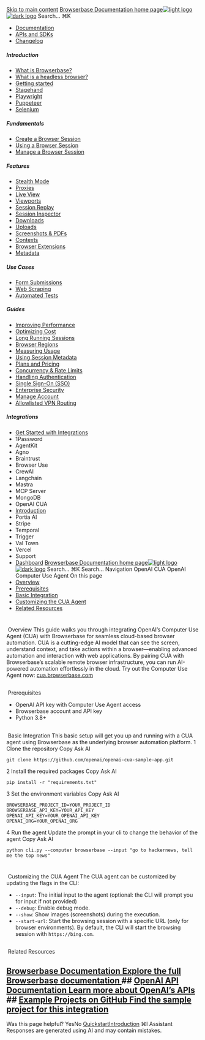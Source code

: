 [Skip to main content](#content-area)
[Browserbase Documentation home page![light logo](https://mintcdn.com/browserbase/lUkHCCQ3HJMpCnfp/logo/light.svg?fit=max&auto=format&n=lUkHCCQ3HJMpCnfp&q=85&s=0f99c87492a4fb0e9bfc45075a78c64f)![dark logo](https://mintcdn.com/browserbase/lUkHCCQ3HJMpCnfp/logo/dark.svg?fit=max&auto=format&n=lUkHCCQ3HJMpCnfp&q=85&s=645b212b9cbee8bebf84f318c2baaac0)](https://www.browserbase.com)
Search...
⌘K
 * [Documentation](/introduction/what-is-browserbase)
 * [APIs and SDKs](/reference/introduction)
 * [Changelog](https://www.browserbase.com/changelog)
##### Introduction
 * [What is Browserbase?](/introduction/what-is-browserbase)
 * [What is a headless browser?](/introduction/what-is-headless-browser)
 * [Getting started](/introduction/getting-started)
 * [Stagehand](/introduction/stagehand)
 * [Playwright](/introduction/playwright)
 * [Puppeteer](/introduction/puppeteer)
 * [Selenium](/introduction/selenium)
##### Fundamentals
 * [Create a Browser Session](/fundamentals/create-browser-session)
 * [Using a Browser Session](/fundamentals/using-browser-session)
 * [Manage a Browser Session](/fundamentals/manage-browser-session)
##### Features
 * [Stealth Mode](/features/stealth-mode)
 * [Proxies](/features/proxies)
 * [Live View](/features/session-live-view)
 * [Viewports](/features/viewports)
 * [Session Replay](/features/session-replay)
 * [Session Inspector](/features/session-inspector)
 * [Downloads](/features/downloads)
 * [Uploads](/features/uploads)
 * [Screenshots & PDFs](/features/screenshots)
 * [Contexts](/features/contexts)
 * [Browser Extensions](/features/browser-extensions)
 * [Metadata](/features/session-metadata)
##### Use Cases
 * [Form Submissions](/use-cases/automating-form-submissions)
 * [Web Scraping](/use-cases/scraping-website)
 * [Automated Tests](/use-cases/building-automated-tests)
##### Guides
 * [Improving Performance](/guides/speed-optimization)
 * [Optimizing Cost](/guides/cost-optimization)
 * [Long Running Sessions](/guides/long-running-sessions)
 * [Browser Regions](/guides/multi-region)
 * [Measuring Usage](/guides/measuring-usage)
 * [Using Session Metadata](/guides/using-session-metadata)
 * [Plans and Pricing](/guides/plans-and-pricing)
 * [Concurrency & Rate Limits](/guides/concurrency-rate-limits)
 * [Handling Authentication](/guides/authentication)
 * [Single Sign-On (SSO)](/guides/sso-setup)
 * [Enterprise Security](/guides/security)
 * [Manage Account](/guides/manage-account)
 * [Allowlisted VPN Routing](/guides/vpn)
##### Integrations
 * [Get Started with Integrations](/integrations/get-started)
 * 1Password
 * AgentKit
 * Agno
 * Braintrust
 * Browser Use
 * CrewAI
 * Langchain
 * Mastra
 * MCP Server
 * MongoDB
 * OpenAI CUA
 * [Introduction](/integrations/openai-cua/introduction)
 * Portia AI
 * Stripe
 * Temporal
 * Trigger
 * Val Town
 * Vercel
 * Support
 * [Dashboard](https://www.browserbase.com/overview)
[Browserbase Documentation home page![light logo](https://mintcdn.com/browserbase/lUkHCCQ3HJMpCnfp/logo/light.svg?fit=max&auto=format&n=lUkHCCQ3HJMpCnfp&q=85&s=0f99c87492a4fb0e9bfc45075a78c64f)![dark logo](https://mintcdn.com/browserbase/lUkHCCQ3HJMpCnfp/logo/dark.svg?fit=max&auto=format&n=lUkHCCQ3HJMpCnfp&q=85&s=645b212b9cbee8bebf84f318c2baaac0)](https://www.browserbase.com)
Search...
⌘K
Search...
Navigation
OpenAI CUA
OpenAI Computer Use Agent
On this page
 * [Overview](#overview)
 * [Prerequisites](#prerequisites)
 * [Basic Integration](#basic-integration)
 * [Customizing the CUA Agent](#customizing-the-cua-agent)
 * [Related Resources](#related-resources)
# 
[​](#overview)
Overview
This guide walks you through integrating OpenAI’s Computer Use Agent (CUA) with Browserbase for seamless cloud-based browser automation. CUA is a cutting-edge AI model that can see the screen, understand context, and take actions within a browser—enabling advanced automation and interaction with web applications. By pairing CUA with Browserbase’s scalable remote browser infrastructure, you can run AI-powered automation effortlessly in the cloud. Try out the Computer Use Agent now: [cua.browserbase.com](https://cua.browserbase.com/)
## 
[​](#prerequisites)
Prerequisites
 * OpenAI API key with Computer Use Agent access
 * Browserbase account and API key
 * Python 3.8+
## 
[​](#basic-integration)
Basic Integration
This basic setup will get you up and running with a CUA agent using Browserbase as the underlying browser automation platform.
1
Clone the repository
Copy
Ask AI
```
git clone https://github.com/openai/openai-cua-sample-app.git
```
2
Install the required packages
Copy
Ask AI
```
pip install -r "requirements.txt"
```
3
Set the environment variables
Copy
Ask AI
```
BROWSERBASE_PROJECT_ID=YOUR_PROJECT_ID
BROWSERBASE_API_KEY=YOUR_API_KEY
OPENAI_API_KEY=YOUR_OPENAI_API_KEY
OPENAI_ORG=YOUR_OPENAI_ORG
```
4
Run the agent
Update the prompt in your cli to change the behavior of the agent
Copy
Ask AI
```
python cli.py --computer browserbase --input "go to hackernews, tell me the top news"
```
# 
[​](#customizing-the-cua-agent)
Customizing the CUA Agent
The CUA agent can be customized by updating the flags in the CLI:
 * `--input`: The initial input to the agent (optional: the CLI will prompt you for input if not provided)
 * `--debug`: Enable debug mode.
 * `--show`: Show images (screenshots) during the execution.
 * `--start-url`: Start the browsing session with a specific URL (only for browser environments). By default, the CLI will start the browsing session with `https://bing.com`.
## 
[​](#related-resources)
Related Resources
## [Browserbase Documentation Explore the full Browserbase documentation ](https://docs.browserbase.com)## [OpenAI API Documentation Learn more about OpenAI’s APIs ](https://platform.openai.com/docs)## [Example Projects on GitHub Find the sample project for this integration ](https://github.com/openai/openai-cua-sample-app.git)
Was this page helpful?
YesNo
[Quickstart](/integrations/mongo-db/quickstart)[Introduction](/integrations/portia/introduction)
⌘I
Assistant
Responses are generated using AI and may contain mistakes.